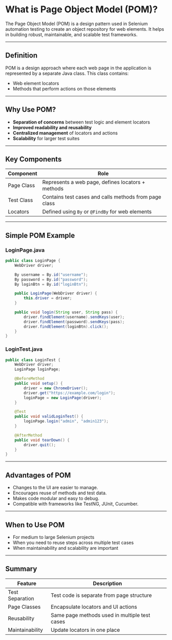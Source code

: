 # What is Page Object Model (POM)?

The Page Object Model (POM) is a design pattern used in Selenium automation testing to create an object repository for web elements. It helps in building robust, maintainable, and scalable test frameworks.

---

## Definition

POM is a design approach where each web page in the application is represented by a separate Java class. This class contains:
- Web element locators
- Methods that perform actions on those elements

---

## Why Use POM?

- **Separation of concerns** between test logic and element locators
- **Improved readability and reusability**
- **Centralized management** of locators and actions
- **Scalability** for larger test suites

---

## Key Components

| Component     | Role                                                   |
|---------------|--------------------------------------------------------|
| Page Class    | Represents a web page, defines locators + methods     |
| Test Class    | Contains test cases and calls methods from page class |
| Locators      | Defined using `By` or `@FindBy` for web elements      |

---

## Simple POM Example

### LoginPage.java
```java
public class LoginPage {
    WebDriver driver;

    By username = By.id("username");
    By password = By.id("password");
    By loginBtn = By.id("loginBtn");

    public LoginPage(WebDriver driver) {
        this.driver = driver;
    }

    public void login(String user, String pass) {
        driver.findElement(username).sendKeys(user);
        driver.findElement(password).sendKeys(pass);
        driver.findElement(loginBtn).click();
    }
}
```

### LoginTest.java
```java
public class LoginTest {
    WebDriver driver;
    LoginPage loginPage;

    @BeforeMethod
    public void setup() {
        driver = new ChromeDriver();
        driver.get("https://example.com/login");
        loginPage = new LoginPage(driver);
    }

    @Test
    public void validLoginTest() {
        loginPage.login("admin", "admin123");
    }

    @AfterMethod
    public void tearDown() {
        driver.quit();
    }
}
```

---

## Advantages of POM

- Changes to the UI are easier to manage.
- Encourages reuse of methods and test data.
- Makes code modular and easy to debug.
- Compatible with frameworks like TestNG, JUnit, Cucumber.

---

## When to Use POM

- For medium to large Selenium projects
- When you need to reuse steps across multiple test cases
- When maintainability and scalability are important

---

## Summary

| Feature         | Description                                     |
|-----------------|-------------------------------------------------|
| Test Separation | Test code is separate from page structure       |
| Page Classes    | Encapsulate locators and UI actions             |
| Reusability     | Same page methods used in multiple test cases   |
| Maintainability | Update locators in one place                    |

